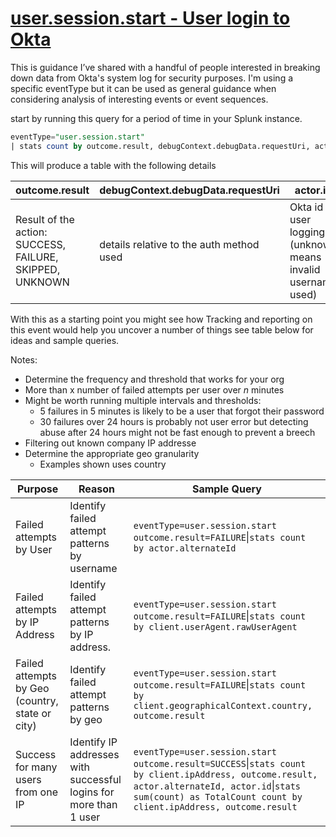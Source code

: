 # [user.session.start - User login to Okta](https://developer.okta.com/docs/api/resources/event-types/?q=user.session.start)

This is guidance I’ve shared with a handful of people interested in breaking down data from Okta's system log for security purposes.  I'm using a specific eventType but it can be used as general guidance when considering analysis of interesting events or event sequences.

start by running this query for a period of time in your Splunk instance.

```sql
eventType="user.session.start"
| stats count by outcome.result, debugContext.debugData.requestUri, actor.id, actor.alternateId
```

This will produce a table with the following details

|outcome.result|debugContext.debugData.requestUri|actor.id|actor.alternateId|count|
|------|------|------|------|------|
|Result of the action: SUCCESS, FAILURE, SKIPPED, UNKNOWN|details relative to the auth method used|Okta id of user logging in (unknown means invalid username used)|username (login) of user logging in|number of occurances found|

With this as a starting point you might see how Tracking and reporting on this event would help you uncover a number of things see table below for ideas and sample queries.

Notes:
- Determine the frequency and threshold that works for your org
- More than x number of failed attempts per user over _n_ minutes
- Might be worth running multiple intervals and thresholds:
  - 5 failures in 5 minutes is likely to be a user that forgot their password
  - 30 failures over 24 hours is probably not user error but detecting abuse after 24 hours might not be fast enough to prevent a breech
- Filtering out known company IP addresse
- Determine the appropriate geo granularity
  - Examples shown uses country

|Purpose|Reason|Sample Query|
|------|------|------------------|
|Failed attempts by User|Identify failed attempt patterns by username|`eventType=user.session.start outcome.result=FAILURE`\|`stats count by actor.alternateId`|
|Failed attempts by IP Address|Identify failed attempt patterns by IP address.|`eventType=user.session.start outcome.result=FAILURE`\|`stats count by client.userAgent.rawUserAgent`|
|Failed attempts by Geo (country, state or city)|Identify failed attempt patterns by geo|`eventType=user.session.start outcome.result=FAILURE`\|`stats count by client.geographicalContext.country, outcome.result`|
|Success for many users from one IP|Identify IP addresses with successful logins for more than 1 user|`eventType=user.session.start outcome.result=SUCCESS`\|`stats count by client.ipAddress, outcome.result, actor.alternateId, actor.id`\|`stats sum(count) as TotalCount count by client.ipAddress, outcome.result`|
